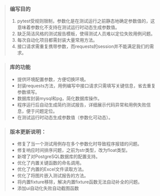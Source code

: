 >### 编写目的
>1. pytest受规则限制，参数化是在测试运行之前静态地确定参数值的，这意味着参数化不支持在测试运行时动态生成参数值。
>2. 缺乏简洁风格的测试报告模板，使得测试人员难以定位失败用例问题。
>3. 每次自动化项目都需封装大量常用方法。
>4. 接口请求需重复携带参数，而requests的session并不能满足我们的需求。

>### 库的功能
>- 提供环境配置参数，方便切换环境。
>- 封装requests方法，用例编写中接口请求只需填写关键信息，省去重复参数填写。
>- 数据库封装mysql和pg，简化数据库操作。
>- 程序运行后自动生成简约测试报告，详细展示代码异常和用例失败信息，便于问题定位。 
>- 在测试运行时动态生成参数值（参数化可动态）。

>### 版本更新说明：
>- 修复了当一个测试用例存在多个参数化时导致程序报错的问题。
>- 修复响应时间排序问题，之前为str类型，改为float类型。
>- 新增了对PostgreSQL数据库的配置支持。
>- 优化了内置关键函数的命名调用。
>- 优化了内置的Excel文件读取方法。
>- 优化了将图片嵌入测试报告的方法。
>- 将内置fixture移除，解决内置fixture函数无法自动补全的问题。
>- 添加ui自动化失败自动截图函数
